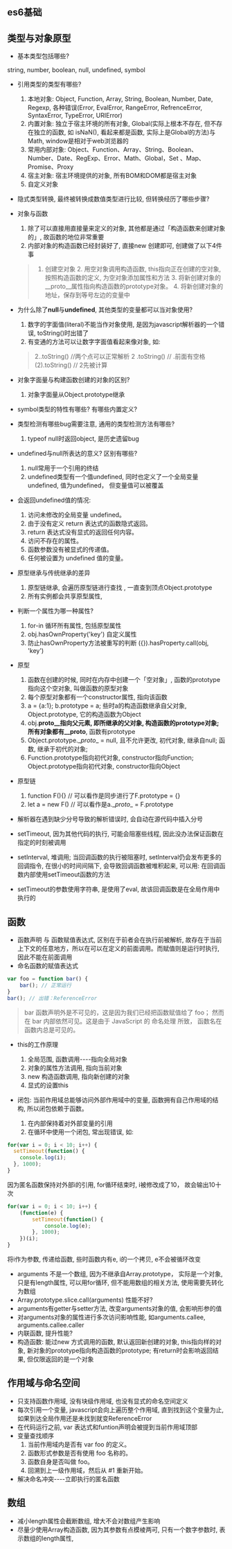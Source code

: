 ## es6基础

## 类型与对象原型

- 基本类型包括哪些?

string, number, boolean, null, undefined, symbol

- 引用类型的类型有哪些?
  1. 本地对象: Object, Function, Array, String, Boolean, Number, Date, Regexp, 各种错误(Error, EvalError, RangeError, RefrenceError, SyntaxError, TypeError, URIError)
  2. 内置对象: 独立于宿主环境的所有对象, Global(实际上根本不存在, 但不存在独立的函数, 如 isNaN(), 看起来都是函数, 实际上是Global的方法)与Math, window是相对于web浏览器的
  3. 常用内部对象: Object、Function、Array、String、Boolean、Number、Date、RegExp、Error、Math、Global，Set 、Map、Promise、Proxy
  3. 宿主对象: 宿主环境提供的对象, 所有BOM和DOM都是宿主对象
  4. 自定义对象

- 隐式类型转换, 最终被转换成数值类型进行比较, 但转换经历了哪些步骤?

- 对象与函数
  1. 除了可以直接用直接量来定义的对象, 其他都是通过「构造函数来创建对象的」, 故函数的地位非常重要
  2. 内部对象的构造函数已经封装好了, 直接new 创建即可, 创建做了以下4件事
    > 1. 创建空对象
      2. 用空对象调用构造函数, this指向正在创建的空对象, 按照构造函数的定义, 为空对象添加属性和方法
      3. 将新创建对象的__proto__属性指向构造函数的prototype对象。
      4. 将新创建对象的地址，保存到等号左边的变量中


- 为什么除了**null**与**undefined**, 其他类型的变量都可以当对象使用?

  1. 数字的字面值(literal)不能当作对象使用, 是因为javascript解析器的一个错误, toString()时出错了
  2. 有变通的方法可以让数字字面值看起来像对象, 如:
  > 2..toString() //两个点可以正常解析
    2 .toString() // .前面有空格
    (2).toString() // 2先被计算

- 对象字面量与构建函数创建的对象的区别?
  1. 对象字面量从Object.prototype继承



- symbol类型的特性有哪些? 有哪些内置定义?

- 类型检测有哪些bug需要注意, 通用的类型检测方法有哪些?
  1. typeof null时返回object, 是历史遗留bug

- undefined与null所表达的意义? 区别有哪些?
  1. null常用于一个引用的终结
  2. undefined类型有一个值undefined, 同时也定义了一个全局变量undefined, 值为undefined， 但变量值可以被覆盖

- 会返回undefined值的情况:
  1. 访问未修改的全局变量 undefined。
  2. 由于没有定义 return 表达式的函数隐式返回。
  3. return 表达式没有显式的返回任何内容。
  4. 访问不存在的属性。
  5. 函数参数没有被显式的传递值。
  6. 任何被设置为 undefined 值的变量。


- 原型继承与传统继承的差异
  1. 原型链继承, 会遍历原型链进行查找 , 一直查到顶点Object.prototype
  2. 所有实例都会共享原型属性,

- 判断一个属性为哪一种属性?
  1. for-in 循环所有属性, 包括原型属性
  2. obj.hasOwnProperty('key') 自定义属性
  3. 防止hasOwnProperty方法被重写的判断 ({}).hasProperty.call(obj, 'key')

- 原型
  1. 函数在创建的时候, 同时在内存中创建一个「空对象」, 函数的prototype指向这个空对象, 叫做函数的原型对象
  2. 每个原型对象都有一个constructor属性, 指向该函数
  3. a = {a:1}; b.prototype = a; 些时a的构造函数继承自父对象, Object.prototype, 它的构造函数为Object
  4. obj.__proto__指向父元素, 即所继承的父对象, 构造函数的prototype对象; 所有对象都有__proto__, 函数有prototype
  5. Object.prototype.\__proto__ = null, 且不允许更改, 初代对象, 继承自null; 函数, 继承于初代的对象;
  6. Function.prototype指向初代对象, constructor指向Function; Object.prototype指向初代对象, constructor指向Object

- 原型链
  1. function F(){} // 可以看作是同步进行了F.prototype = {}
  2. let a = new F() // 可以看作是a.\__proto__ = F.prototype

- 解析器在遇到缺少分号导致的解析错误时, 会自动在源代码中插入分号

- setTimeout, 因为其他代码的执行, 可能会阻塞些线程, 因此没办法保证函数在指定的时刻被调用
- setInterval, 堆调用; 当回调函数的执行被阻塞时, setInterval仍会发布更多的回调指令, 在很小的时间间隔下, 会导致回调函数被堆积起来, 可以用: 在回调函数内部使用setTimeout函数的方法
- setTimeout的参数使用字符串, 是使用了eval, 故该回调函数是在全局作用中执行的

## 函数

- 函数声明 与 函数赋值表达式, 区别在于前者会在执行前被解析, 故存在于当前上下文的任意地方，所以在可以在定义的前面调用。而赋值则是运行时执行, 因此不能在前面调用
- 命名函数的赋值表达式

```js
var foo = function bar() {
    bar(); // 正常运行
}
bar(); // 出错：ReferenceError
```

> bar 函数声明外是不可见的，这是因为我们已经把函数赋值给了 foo； 然而在 bar 内部依然可见。这是由于 JavaScript 的 命名处理 所致， 函数名在函数内总是可见的。

- this的工作原理
  1. 全局范围, 函数调用----指向全局对象
  2. 对象的属性方法调用, 指向当前对象
  3. new 构造函数调用, 指向新创建的对象
  4. 显式的设置this

- 闭包: 当前作用域总能够访问外部作用域中的变量, 函数拥有自己作用域的结构, 所以闭包依赖于函数。
  1. 在内部保持着对外部变量的引用
  2. 在循环中使用一个闭包, 常出现错误, 如:

```js
for(var i = 0; i < 10; i++) {
  setTimeout(function() {
    console.log(i);
  }, 1000);
}
```

因为匿名函数保持对外部i的引用, for循环结束时, i被修改成了10， 故会输出10十次

```js
for(var i = 0; i < 10; i++) {
    (function(e) {
        setTimeout(function() {
            console.log(e);
        }, 1000);
    })(i);
}
```

将i作为参数, 传递给函数, 些时函数内有e, i的一个拷贝, e不会被循环改变

- arguments 不是一个数组, 因为不继承自Array.prototype， 实际是一个对象, 只是有length属性, 可以用for循环, 但不能用数组的相关方法, 使用需要先转化为数组
- Array.prototype.slice.call(arguments) 性能不好?
- arguments有getter与setter方法, 改变arguments对象的值, 会影响形参的值
- 对arguments对象的属性进行多次访问影响性能, 如arguments.callee, arguments.callee.caller
- 内联函数, 提升性能?
- 构造函数: 能过new 方式调用的函数, 默认返回新创建的对象, this指向样的对象, 新对象的prototype指向构造函数的prototype; 有return时会影响返回结果, 但仅限返回的是一个对象


## 作用域与命名空间

- 只支持函数作用域, 没有块级作用域, 也没有显式的命名空间定义
- 每次引用一个变量, javascript会向上遍历整个作用域, 直到找到这个变量为止, 如果到达全局作用还是未找到就变ReferenceError
- 在代码运行之前, var 表达式和funtion声明会被提到当前作用域顶部
- 变量查找顺序
  1. 当前作用域内是否有 var foo 的定义。
  2. 函数形式参数是否有使用 foo 名称的。
  3. 函数自身是否叫做 foo。
  4. 回溯到上一级作用域，然后从 #1 重新开始。
- 解决命名冲突----立即执行的匿名函数

## 数组

- 减小length属性会截断数组, 增大不会对数组产生影响
- 尽量少使用Array构造函数, 因为其参数有点模棱两可, 只有一个数字参数时, 表示数组的length属性,
